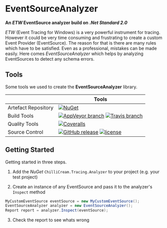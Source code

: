 # EventSourceAnalyzer

**An *ETW* EventSource analyzer build on *.Net Standard 2.0***

*ETW* (Event Tracing for Windows) is a very powerful instrument for tracing. However it could be very time consuming and frustrating to create a custom Event Provider (EventSource). The reason for that is there are many rules which have to be satisfied. Even as a professional, mistakes can be made easily. Here comes *EventSourceAnalyzer* which helps by analyzing EventSources to detect any schema errors.

## Tools

Some tools we used to create the **EventSourceAnalyzer** library.

|                       | Tools |
| --------------------- | ----- |
| Artefact Repository | [![NuGet](https://img.shields.io/nuget/v/ChilliCream.Tracing.Analyzer.svg)](https://www.nuget.org/packages/ChilliCream.Tracing.Analyzer) |
| Build Tools         | [![AppVeyor branch](https://img.shields.io/appveyor/ci/rstaib/EventSourceAnalyzer/master.svg)](https://ci.appveyor.com/project/rstaib/eventsourceanalyzer-322tu) [![Travis branch](https://img.shields.io/travis/ChilliCream/EventSourceAnalyzer/master.svg)](https://travis-ci.org/ChilliCream/EventSourceAnalyzer) |
| Quality Tools       | [![Coveralls](https://img.shields.io/coveralls/ChilliCream/EventSourceAnalyzer.svg)](https://coveralls.io/github/ChilliCream/EventSourceAnalyzer?branch=master) |
| Source Control      | [![GitHub release](https://img.shields.io/github/release/ChilliCream/EventSourceAnalyzer.svg)](https://github.com/ChilliCream/EventSourceAnalyzer/releases) [![license](https://img.shields.io/github/license/ChilliCream/EventSourceAnalyzer.svg)](https://github.com/ChilliCream/EventSourceAnalyzer/blob/raf/dev/LICENSE) |

## Getting Started

Getting started in three steps.

1. Add the *NuGet* `ChilliCream.Tracing.Analyzer` to your project (e.g. your test project)

2. Create an instance of any EventSource and pass it to the analyzer's `Inspect` method

```csharp
MyCustomEventSource eventSource = new MyCustomEventSource();
EventSourceAnalyzer analyzer = new EventSourceAnalyzer();
Report report = analyzer.Inspect(eventSource);
```

3. Check the report to see whats wrong